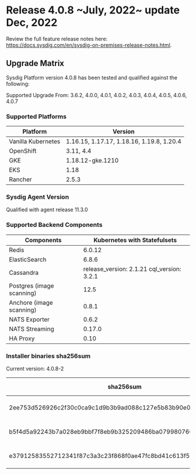 Release 4.0.8 ~July, 2022~ update Dec, 2022
===

Review the full feature release notes here: https://docs.sysdig.com/en/sysdig-on-premises-release-notes.html.

Upgrade Matrix
---

Sysdig Platform version 4.0.8 has been tested and qualified against the following:

Supported Upgrade From: 3.6.2, 4.0.0, 4.0.1, 4.0.2, 4.0.3, 4.0.4, 4.0.5, 4.0.6, 4.0.7

### Supported Platforms

| **Platform** | **Version** |
|---|---|
| Vanilla Kubernetes          | 1.16.15, 1.17.17, 1.18.16, 1.19.8, 1.20.4 |
| OpenShift                   | 3.11, 4.4 |
| GKE                         | 1.18.12-gke.1210 |
| EKS                         | 1.18 |
| Rancher                     | 2.5.3 |

### Sysdig Agent Version

Qualified with agent release 11.3.0

### Supported Backend Components

| **Components** | **Kubernetes with Statefulsets** |
|---|---|
| Redis                      | 6.0.12 |
| ElasticSearch              | 6.8.6 |
| Cassandra                  | release_version: 2.1.21 cql_version: 3.2.1 |
| Postgres (image scanning)  | 12.5|
| Anchore (image scanning)   | 0.8.1 |
| NATS Exporter              | 0.6.2 |
| NATS Streaming             | 0.17.0 |
| HA Proxy                   | 0.10 |


### Installer binaries sha256sum

Current version: 4.0.8-2

| **sha256sum** | **Installer binary ** |
|---|---|
| 2ee753d526926c2f30c0ca9c1d9b3b9ad088c127e5b83b90e0c6efdefbcb4fab | installer-darwin-amd64 |
| b5f4d5a92243b7a028eb9bbf7f8eb9b325209486ba0799807600c0a93042ab4d | installer-linux-amd64 |
| e37912583552712341f87c3a3c23f868f0ae47fc8bd41c613f5ba11673ad2fd9 | installer-windows-amd64.exe |
